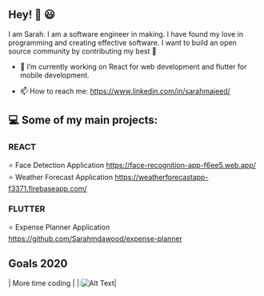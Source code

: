 ## Hey! :raising_hand: :smiley:

I am Sarah. I am a software engineer in making. I have found my love in programming and creating effective software.
I want to build an open source community by contributing my best :raised_hands: 


- 🔭 I’m currently working on React for web development and flutter for mobile development.

- 📫 How to reach me: https://www.linkedin.com/in/sarahmajeed/

## :computer: Some of my main projects:
  ### REACT     
  :star: Face Detection Application
    https://face-recognition-app-f6ee5.web.app/  
  :star: Weather Forecast Application 
    https://weatherforecastapp-f3371.firebaseapp.com/
  ### FLUTTER 
  :star: Expense Planner Application https://github.com/Sarahmdawood/expense-planner
  
## Goals 2020  

| More time coding |
|:![Alt Text](https://i.gifer.com/3bkz.gif)|
